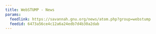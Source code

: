 ```yaml
---
title: WebSTUMP - News
params:
  feedlink: https://savannah.gnu.org/news/atom.php?group=webstump
  feedid: 6473a56ce4c12a6a24edb7d4b30a2dab
---
```


